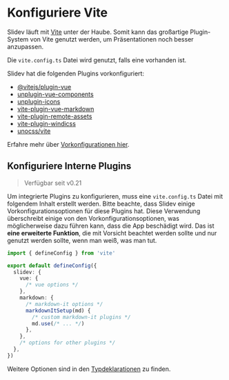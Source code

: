 # Konfiguriere Vite

<Environment type="node" />

Slidev läuft mit [Vite](http://vitejs.dev/) unter der Haube. Somit kann das großartige Plugin-System von Vite genutzt werden, um Präsentationen noch besser anzupassen.

Die `vite.config.ts` Datei wird genutzt, falls eine vorhanden ist.

Slidev hat die folgenden Plugins vorkonfiguriert:

- [@vitejs/plugin-vue](https://github.com/vitejs/vite/tree/main/packages/plugin-vue)
- [unplugin-vue-components](https://github.com/antfu/unplugin-vue-components)
- [unplugin-icons](https://github.com/antfu/unplugin-icons)
- [vite-plugin-vue-markdown](https://github.com/antfu/vite-plugin-vue-markdown)
- [vite-plugin-remote-assets](https://github.com/antfu/vite-plugin-remote-assets)
- [vite-plugin-windicss](https://github.com/windicss/vite-plugin-windicss)
- [unocss/vite](https://github.com/unocss/unocss/tree/main/packages/vite)

Erfahre mehr über [Vorkonfigurationen hier](https://github.com/slidevjs/slidev/blob/main/packages/slidev/node/plugins/preset.ts).

## Konfiguriere Interne Plugins

> Verfügbar seit v0.21

Um integrierte Plugins zu konfigurieren, muss eine `vite.config.ts` Datei mit folgendem Inhalt erstellt werden. Bitte beachte, dass Slidev einige Vorkonfigurationsoptionen für diese Plugins hat. Diese Verwendung überschreibt einige von den Vorkonfigurationsoptionen, was möglicherweise dazu führen kann, dass die App beschädigt wird. Das ist **eine erweiterte Funktion**, die mit Vorsicht beachtet werden sollte und nur genutzt werden sollte, wenn man weiß, was man tut.

```ts
import { defineConfig } from 'vite'

export default defineConfig({
  slidev: {
    vue: {
      /* vue options */
    },
    markdown: {
      /* markdown-it options */
      markdownItSetup(md) {
        /* custom markdown-it plugins */
        md.use(/* ... */)
      },
    },
    /* options for other plugins */
  },
})
```

Weitere Optionen sind in den [Typdeklarationen](https://github.com/slidevjs/slidev/blob/main/packages/slidev/node/options.ts#L50) zu finden.

